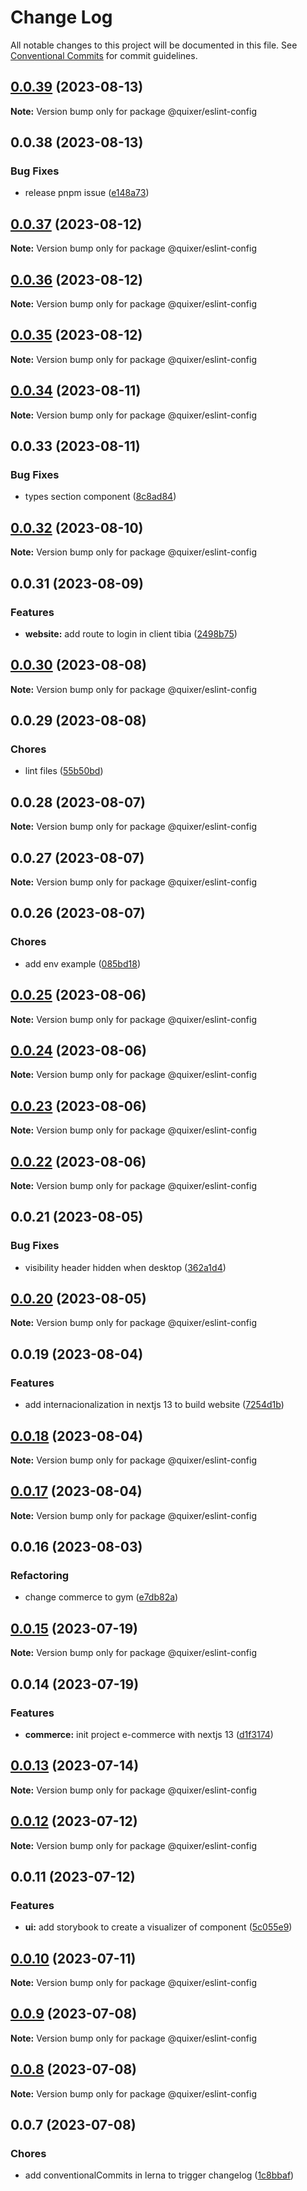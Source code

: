# Change Log

All notable changes to this project will be documented in this file.
See [Conventional Commits](https://conventionalcommits.org) for commit guidelines.

## [0.0.39](https://github.com/Yokaito/quixer/compare/v0.0.38...v0.0.39) (2023-08-13)

**Note:** Version bump only for package @quixer/eslint-config

## 0.0.38 (2023-08-13)

### Bug Fixes

- release pnpm issue ([e148a73](https://github.com/Yokaito/quixer/commit/e148a736329a19fd92786f71cdc3ecb9f24f0058))

## [0.0.37](https://github.com/Yokaito/quixer/compare/v0.0.36...v0.0.37) (2023-08-12)

**Note:** Version bump only for package @quixer/eslint-config

## [0.0.36](https://github.com/Yokaito/quixer/compare/v0.0.35...v0.0.36) (2023-08-12)

**Note:** Version bump only for package @quixer/eslint-config

## [0.0.35](https://github.com/Yokaito/quixer/compare/v0.0.34...v0.0.35) (2023-08-12)

**Note:** Version bump only for package @quixer/eslint-config

## [0.0.34](https://github.com/Yokaito/quixer/compare/v0.0.33...v0.0.34) (2023-08-11)

**Note:** Version bump only for package @quixer/eslint-config

## 0.0.33 (2023-08-11)

### Bug Fixes

- types section component ([8c8ad84](https://github.com/Yokaito/quixer/commit/8c8ad840acb2a94a1355a5835de0f2955551310d))

## [0.0.32](https://github.com/Yokaito/quixer/compare/v0.0.31...v0.0.32) (2023-08-10)

**Note:** Version bump only for package @quixer/eslint-config

## 0.0.31 (2023-08-09)

### Features

- **website:** add route to login in client tibia ([2498b75](https://github.com/Yokaito/quixer/commit/2498b75a093048f1a4043d733c2c74763192926a))

## [0.0.30](https://github.com/Yokaito/quixer/compare/v0.0.29...v0.0.30) (2023-08-08)

**Note:** Version bump only for package @quixer/eslint-config

## 0.0.29 (2023-08-08)

### Chores

- lint files ([55b50bd](https://github.com/Yokaito/quixer/commit/55b50bd8e75ec9732c6d7b59fa37f19e18b4abb6))

## 0.0.28 (2023-08-07)

**Note:** Version bump only for package @quixer/eslint-config

## 0.0.27 (2023-08-07)

**Note:** Version bump only for package @quixer/eslint-config

## 0.0.26 (2023-08-07)

### Chores

- add env example ([085bd18](https://github.com/Yokaito/quixer/commit/085bd18662c8f7107d01b80600453eff3badd669))

## [0.0.25](https://github.com/Yokaito/quixer/compare/v0.0.24...v0.0.25) (2023-08-06)

**Note:** Version bump only for package @quixer/eslint-config

## [0.0.24](https://github.com/Yokaito/quixer/compare/v0.0.23...v0.0.24) (2023-08-06)

**Note:** Version bump only for package @quixer/eslint-config

## [0.0.23](https://github.com/Yokaito/quixer/compare/v0.0.22...v0.0.23) (2023-08-06)

**Note:** Version bump only for package @quixer/eslint-config

## [0.0.22](https://github.com/Yokaito/quixer/compare/v0.0.21...v0.0.22) (2023-08-06)

**Note:** Version bump only for package @quixer/eslint-config

## 0.0.21 (2023-08-05)

### Bug Fixes

- visibility header hidden when desktop ([362a1d4](https://github.com/Yokaito/quixer/commit/362a1d4db8d3b309c858436c251d939c4238e135))

## [0.0.20](https://github.com/Yokaito/quixer/compare/v0.0.19...v0.0.20) (2023-08-05)

**Note:** Version bump only for package @quixer/eslint-config

## 0.0.19 (2023-08-04)

### Features

- add internacionalization in nextjs 13 to build website ([7254d1b](https://github.com/Yokaito/quixer/commit/7254d1b917a3f38b35728fa96c42f4bd3fc12538))

## [0.0.18](https://github.com/Yokaito/quixer/compare/v0.0.17...v0.0.18) (2023-08-04)

**Note:** Version bump only for package @quixer/eslint-config

## [0.0.17](https://github.com/Yokaito/quixer/compare/v0.0.16...v0.0.17) (2023-08-04)

**Note:** Version bump only for package @quixer/eslint-config

## 0.0.16 (2023-08-03)

### Refactoring

- change commerce to gym ([e7db82a](https://github.com/Yokaito/quixer/commit/e7db82acb8597c391285bd9666c18f99c83d14cb))

## [0.0.15](https://github.com/Yokaito/quixer/compare/v0.0.14...v0.0.15) (2023-07-19)

**Note:** Version bump only for package @quixer/eslint-config

## 0.0.14 (2023-07-19)

### Features

- **commerce:** init project e-commerce with nextjs 13 ([d1f3174](https://github.com/Yokaito/quixer/commit/d1f31748b7bbf154fde1339db40980850c4c0796))

## [0.0.13](https://github.com/Yokaito/quixer/compare/v0.0.12...v0.0.13) (2023-07-14)

**Note:** Version bump only for package @quixer/eslint-config

## [0.0.12](https://github.com/Yokaito/quixer/compare/v0.0.11...v0.0.12) (2023-07-12)

**Note:** Version bump only for package @quixer/eslint-config

## 0.0.11 (2023-07-12)

### Features

- **ui:** add storybook to create a visualizer of component ([5c055e9](https://github.com/Yokaito/quixer/commit/5c055e9f316b96ff3a7b8ccb2f50ac2fdcd28668))

## [0.0.10](https://github.com/Yokaito/quixer/compare/v0.0.9...v0.0.10) (2023-07-11)

**Note:** Version bump only for package @quixer/eslint-config

## [0.0.9](https://github.com/Yokaito/quixer/compare/v0.0.8...v0.0.9) (2023-07-08)

**Note:** Version bump only for package @quixer/eslint-config

## [0.0.8](https://github.com/Yokaito/quixer/compare/v0.0.7...v0.0.8) (2023-07-08)

**Note:** Version bump only for package @quixer/eslint-config

## 0.0.7 (2023-07-08)

### Chores

- add conventionalCommits in lerna to trigger changelog ([1c8bbaf](https://github.com/Yokaito/quixer/commit/1c8bbaf653db19e96cb01b7172d2044a704264e1))
